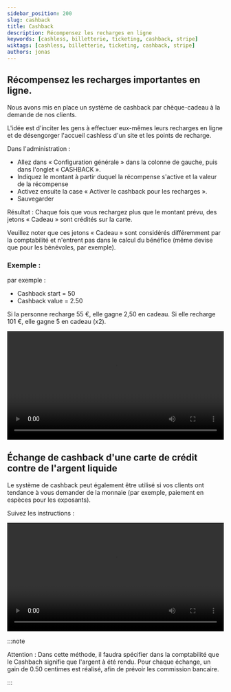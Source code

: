 ```yaml
---
sidebar_position: 200
slug: cashback
title: Cashback
description: Récompensez les recharges en ligne
keywords: [cashless, billetterie, ticketing, cashback, stripe]
wiktags: [cashless, billetterie, ticketing, cashback, stripe]
authors: jonas
---
```


## Récompensez les recharges importantes en ligne.

Nous avons mis en place un système de cashback par chèque-cadeau à la demande de nos clients.

L'idée est d'inciter les gens à effectuer eux-mêmes leurs recharges en ligne et de désengorger l'accueil cashless d'un site et les points de recharge.

Dans l'administration :
- Allez dans « Configuration générale » dans la colonne de gauche, puis dans l'onglet « CASHBACK ».
- Indiquez le montant à partir duquel la récompense s'active et la valeur de la récompense
- Activez ensuite la case « Activer le cashback pour les recharges ».
- Sauvegarder

Résultat : Chaque fois que vous rechargez plus que le montant prévu, des jetons « Cadeau » sont crédités sur la carte.

Veuillez noter que ces jetons « Cadeau » sont considérés différemment par la comptabilité 
et n'entrent pas dans le calcul du bénéfice (même devise que pour les bénévoles, par exemple).

### Exemple :

par exemple :

- Cashback start = 50
- Cashback value = 2.50

Si la personne recharge 55 €, elle gagne 2,50 en cadeau.
Si elle recharge 101 €, elle gagne 5 en cadeau (x2).

<video width="100%" controls src="/img/cashback.mp4"></video>


## Échange de cashback d'une carte de crédit contre de l'argent liquide

Le système de cashback peut également être utilisé si vos clients ont tendance à vous demander de la monnaie (par exemple, paiement en espèces pour les exposants).

Suivez les instructions :

<video width="100%" controls src="/img/cashbackcashless.mp4"></video>

:::note

Attention : Dans cette méthode, il faudra spécifier dans la comptabilité que le Cashbach signifie que l'argent à été rendu. Pour chaque échange, un gain de 0.50 centimes est réalisé, afin de prévoir les commission bancaire.

:::

